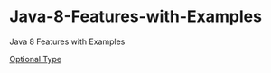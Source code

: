 # Java-8-Features-with-Examples
Java 8 Features with Examples

[Optional Type](https://github.com/gregoriomunoz/Java-8-Features-with-Examples/tree/master/example-java8-optional-type)
